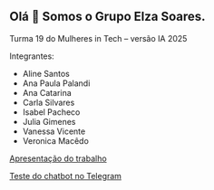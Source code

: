 ## Olá 👋 Somos o Grupo Elza Soares.

Turma 19 do Mulheres in Tech – versão IA 2025

Integrantes:

- Aline Santos
- Ana Paula Palandi
- Ana Catarina
- Carla Silvares
- Isabel Pacheco
- Julia Gimenes
- Vanessa Vicente
- Veronica Macêdo

[Apresentação do trabalho](https://docs.google.com/presentation/d/1jIeU6jOHBKBxXKpLpeblSj12-tT2zQ8p/edit?usp=sharing&ouid=113341098138423253920&rtpof=true&sd=true)

[Teste do chatbot no Telegram](https://t.me/Segura_intech_bot)

